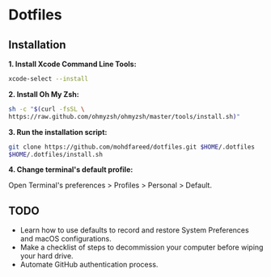# Dotfiles

## Installation

**1. Install Xcode Command Line Tools:**

```sh
xcode-select --install
```

**2. Install Oh My Zsh:**

```sh
sh -c "$(curl -fsSL \
https://raw.github.com/ohmyzsh/ohmyzsh/master/tools/install.sh)"
```

**3. Run the installation script:**

```sh
git clone https://github.com/mohdfareed/dotfiles.git $HOME/.dotfiles
$HOME/.dotfiles/install.sh
```

**4. Change terminal's default profile:**

Open Terminal's preferences > Profiles > Personal > Default.

## TODO

- Learn how to use defaults to record and restore System Preferences and macOS configurations.
- Make a checklist of steps to decommission your computer before wiping your hard drive.
- Automate GitHub authentication process.
